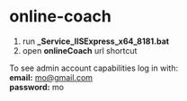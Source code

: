 # online-coach
1. run <b>_Service_IISExpress_x64_8181.bat</b>
2. open <b>onlineCoach</b> url shortcut

To see admin account capabilities log in with:<br>
<b>email:</b> mo@gmail.com <br>
<b>password:</b> mo
